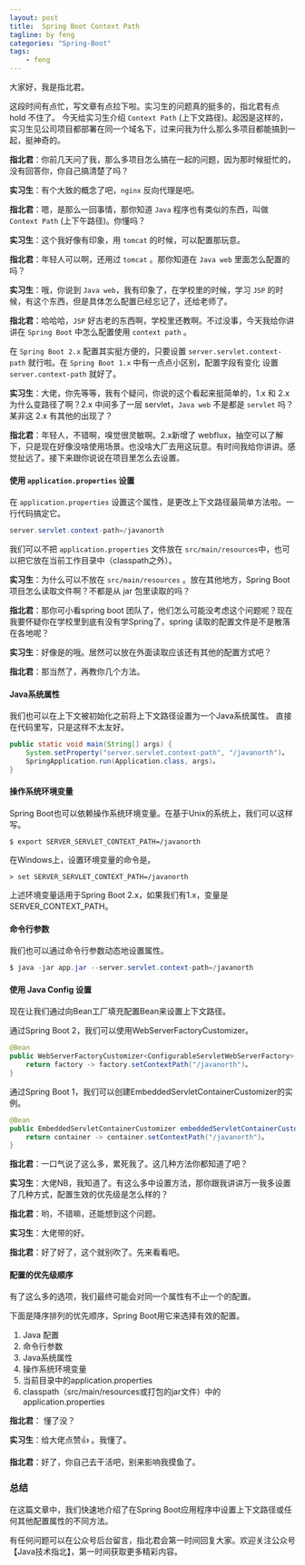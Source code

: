 ```yaml
---
layout: post
title:  Spring Boot Context Path
tagline: by feng
categories: "Spring-Boot"
tags: 
    - feng
---
```


大家好，我是指北君。

这段时间有点忙，写文章有点拉下啦。实习生的问题真的挺多的，指北君有点 hold 不住了。 今天给实习生介绍 `Context Path` (上下文路径)。起因是这样的，实习生见公司项目都部署在同一个域名下，过来问我为什么那么多项目都能搞到一起，挺神奇的。

<!--more-->

**指北君**：你前几天问了我，那么多项目怎么搞在一起的问题，因为那时候挺忙的，没有回答你，你自己搞清楚了吗？

**实习生**：有个大致的概念了吧，`nginx` 反向代理是吧。

**指北君**：嗯，是那么一回事情，那你知道 `Java` 程序也有类似的东西，叫做 `Context Path` (上下午路径)。你懂吗？

**实习生**：这个我好像有印象，用 `tomcat` 的时候，可以配置那玩意。

**指北君**：年轻人可以啊，还用过 `tomcat` 。那你知道在 `Java web` 里面怎么配置的吗？

**实习生**：哦，你说到 `Java web`，我有印象了，在学校里的时候，学习 `JSP` 的时候，有这个东西，但是具体怎么配置已经忘记了，还给老师了。

**指北君**：哈哈哈，`JSP` 好古老的东西啊，学校里还教啊。不过没事，今天我给你讲讲在 `Spring Boot` 中怎么配置使用 `context path` 。 

在 `Spring Boot 2.x` 配置其实挺方便的，只要设置 `server.servlet.context-path` 就行啦。在 `Spring Boot 1.x` 中有一点点小区别，配置字段有变化 设置 `server.context-path` 就好了。

**实习生**：大佬，你先等等，我有个疑问，你说的这个看起来挺简单的，1.x 和 2.x 为什么变路径了啊？2.x 中间多了一层 servlet，`Java web` 不是都是 `servlet` 吗？某非这 2.x 有其他的出现了？

**指北君**：年轻人，不错啊，嗅觉很灵敏啊。2.x新增了 webflux，抽空可以了解下，只是现在好像没啥使用场景。也没啥大厂去用这玩意。有时间我给你讲讲。感觉扯远了。接下来跟你说说在项目里怎么去设置。

#### 使用 `application.properties` 设置

在 `application.properties` 设置这个属性，是更改上下文路径最简单方法啦。一行代码搞定它。

```java
server.servlet.context-path=/javanorth
```

我们可以不把 `application.properties` 文件放在 `src/main/resources`中，也可以把它放在当前工作目录中（classpath之外）。

**实习生**：为什么可以不放在 `src/main/resources` 。放在其他地方，Spring Boot 项目怎么读取文件啊？不都是从 jar 包里读取的吗？

**指北君**：那你可小看spring boot 团队了，他们怎么可能没考虑这个问题呢？现在我要怀疑你在学校里到底有没有学Spring了，spring 读取的配置文件是不是散落在各地呢？

**实习生**：好像是的哦。居然可以放在外面读取应该还有其他的配置方式吧？

**指北君**：那当然了，再教你几个方法。

#### Java系统属性

我们也可以在上下文被初始化之前将上下文路径设置为一个Java系统属性。 直接在代码里写，只是这样不太友好。

```java
public static void main(String[] args) {
    System.setProperty("server.servlet.context-path", "/javanorth")。
    SpringApplication.run(Application.class, args)。
}
```

#### 操作系统环境变量

Spring Boot也可以依赖操作系统环境变量。在基于Unix的系统上，我们可以这样写。

```shell
$ export SERVER_SERVLET_CONTEXT_PATH=/javanorth
```

在Windows上，设置环境变量的命令是。

```shell
> set SERVER_SERVLET_CONTEXT_PATH=/javanorth
```

上述环境变量适用于Spring Boot 2.x，如果我们有1.x，变量是SERVER_CONTEXT_PATH。

#### 命令行参数

我们也可以通过命令行参数动态地设置属性。

```java
$ java -jar app.jar --server.servlet.context-path=/javanorth
```

#### 使用 Java Config 设置

现在让我们通过向Bean工厂填充配置Bean来设置上下文路径。

通过Spring Boot 2，我们可以使用WebServerFactoryCustomizer。

```java
@Bean
public WebServerFactoryCustomizer<ConfigurableServletWebServerFactory> webServerFactoryCustomizer() {
    return factory -> factory.setContextPath("/javanorth")。
}
```

通过Spring Boot 1，我们可以创建EmbeddedServletContainerCustomizer的实例。

```java
@Bean
public EmbeddedServletContainerCustomizer embeddedServletContainerCustomizer() {
    return container -> container.setContextPath("/javanorth")。
}
```

**指北君**：一口气说了这么多，累死我了。这几种方法你都知道了吧？

**实习生**：大佬NB，我知道了。有这么多中设置方法，那你跟我讲讲万一我多设置了几种方式，配置生效的优先级是怎么样的？

**指北君**：哟，不错嘛，还能想到这个问题。

**实习生**：大佬带的好。

**指北君**：好了好了，这个就别吹了。先来看看吧。

#### 配置的优先级顺序

有了这么多的选项，我们最终可能会对同一个属性有不止一个的配置。

下面是降序排列的优先顺序，Spring Boot用它来选择有效的配置。

1. Java 配置
2. 命令行参数
3. Java系统属性
4. 操作系统环境变量
5. 当前目录中的application.properties
6. classpath（src/main/resources或打包的jar文件）中的application.properties

**指北君**： 懂了没？

**实习生**：给大佬点赞👍 。我懂了。

**指北君**：好了，你自己去干活吧，别来影响我摸鱼了。

### 总结

在这篇文章中，我们快速地介绍了在Spring Boot应用程序中设置上下文路径或任何其他配置属性的不同方法。

有任何问题可以在公众号后台留言，指北君会第一时间回复大家。欢迎关注公众号【Java技术指北】，第一时间获取更多精彩内容。
